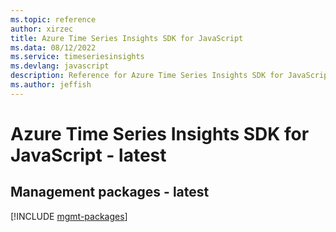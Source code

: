 ```yaml
---
ms.topic: reference
author: xirzec
title: Azure Time Series Insights SDK for JavaScript
ms.data: 08/12/2022
ms.service: timeseriesinsights
ms.devlang: javascript
description: Reference for Azure Time Series Insights SDK for JavaScript
ms.author: jeffish
---
```

# Azure Time Series Insights SDK for JavaScript - latest

## Management packages - latest
[!INCLUDE [mgmt-packages](time-series-insights-mgmt-index.md)]